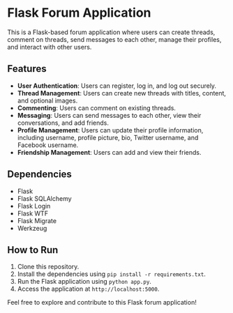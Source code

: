 # Flask Forum Application

This is a Flask-based forum application where users can create threads, comment on threads, send messages to each other, manage their profiles, and interact with other users.

## Features

- **User Authentication**: Users can register, log in, and log out securely.
- **Thread Management**: Users can create new threads with titles, content, and optional images.
- **Commenting**: Users can comment on existing threads.
- **Messaging**: Users can send messages to each other, view their conversations, and add friends.
- **Profile Management**: Users can update their profile information, including username, profile picture, bio, Twitter username, and Facebook username.
- **Friendship Management**: Users can add and view their friends.

## Dependencies

- Flask
- Flask SQLAlchemy
- Flask Login
- Flask WTF
- Flask Migrate
- Werkzeug

## How to Run

1. Clone this repository.
2. Install the dependencies using `pip install -r requirements.txt`.
3. Run the Flask application using `python app.py`.
4. Access the application at `http://localhost:5000`.

Feel free to explore and contribute to this Flask forum application!
